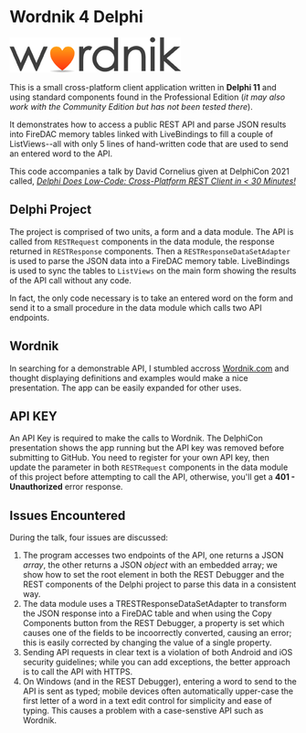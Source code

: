 # Wordnik 4 Delphi #

![Wordnik Logo](/wordnik-logo-300px.png)

This is a small cross-platform client application written in **Delphi 11** and using standard components found in the Professional Edition (*it may also work with the Community Edition but has not been tested there*).

It demonstrates how to access a public REST API and parse JSON results into FireDAC memory tables linked with LiveBindings to fill a couple of ListViews--all with only 5 lines of hand-written code that are used to send an entered word to the API.

This code accompanies a talk by David Cornelius given at DelphiCon 2021 called, *[Delphi Does Low-Code: Cross-Platform REST Client in < 30 Minutes!](https://delphicon.embarcadero.com/talks/delphi-does-low-code-cross-platform-rest-client-in-30-minutes/)*

## Delphi Project ##

The project is comprised of two units, a form and a data module. The API is called from `RESTRequest` components in the data module, the response returned in `RESTResponse` components. Then a `RESTResponseDataSetAdapter` is used to parse the JSON data into a FireDAC memory table. LiveBindings is used to sync the tables to `ListViews` on the main form showing the results of the API call without any code.

In fact, the only code necessary is to take an entered word on the form and send it to a small procedure in the data module which calls two API endpoints.

## Wordnik ##

In searching for a demonstrable API, I stumbled accross [Wordnik.com](https://wordnik.com) and thought displaying definitions and examples would make a nice presentation. The app can be easily expanded for other uses.

## API KEY ##

An API Key is required to make the calls to Wordnik. The DelphiCon presentation shows the app running but the API key was removed before submitting to GitHub. You need to register for your own API key, then update the parameter in both `RESTRequest` components in the data module of this project before attempting to call the API, otherwise, you'll get a **401 - Unauthorized** error response.

## Issues Encountered ##

During the talk, four issues are discussed:

1. The program accesses two endpoints of the API, one returns a JSON _array_, the other returns a JSON _object_ with an embedded array; we show how to set the root element in both the REST Debugger and the REST components of the Delphi project to parse this data in a consistent way.
2. The data module uses a TRESTResponseDataSetAdapter to transform the JSON response into a FireDAC table and when using the Copy Components button from the REST Debugger, a property is set which causes one of the fields to be incoorrectly converted, causing an error; this is easily corrected by changing the value of a single property.
3. Sending API requests in clear text is a violation of both Android and iOS security guidelines; while you can add exceptions, the better approach is to call the API with HTTPS.
4. On Windows (and in the REST Debugger), entering a word to send to the API is sent as typed; mobile devices often automatically upper-case the first letter of a word in a text edit control for simplicity and ease of typing. This causes a problem with a case-senstive API such as Wordnik.
